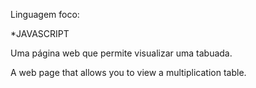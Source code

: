 Linguagem foco:

  *JAVASCRIPT

Uma página web que permite visualizar uma tabuada.

A web page that allows you to view a multiplication table.
